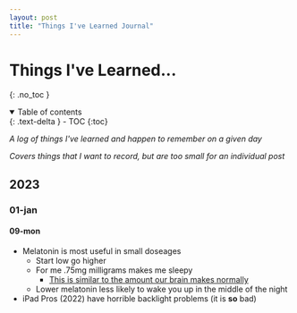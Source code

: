 ```yaml
---
layout: post
title: "Things I've Learned Journal"
---
```


# Things I've Learned...
{: .no_toc }

<details open markdown="block">
  <summary>
    Table of contents
  </summary>
  {: .text-delta }
- TOC
{:toc}
</details>

_A log of things I've learned and happen to remember on a given day_

_Covers things that I want to record, but are too small for an individual post_

## 2023

### 01-jan

#### 09-mon

- Melatonin is most useful in small doseages 
  - Start low go higher
  - For me .75mg milligrams makes me sleepy
    - [This is similar to the amount our brain makes normally](https://symphonynaturalhealth.com/blogs/blog/melatonin-used-for-more-than-sleep-related-issues-and-why-less-is-more-when-it-comes-to-dose)
  - Lower melatonin less likely to wake you up in the middle of the night
- iPad Pros (2022) have horrible backlight problems (it is **so** bad)


